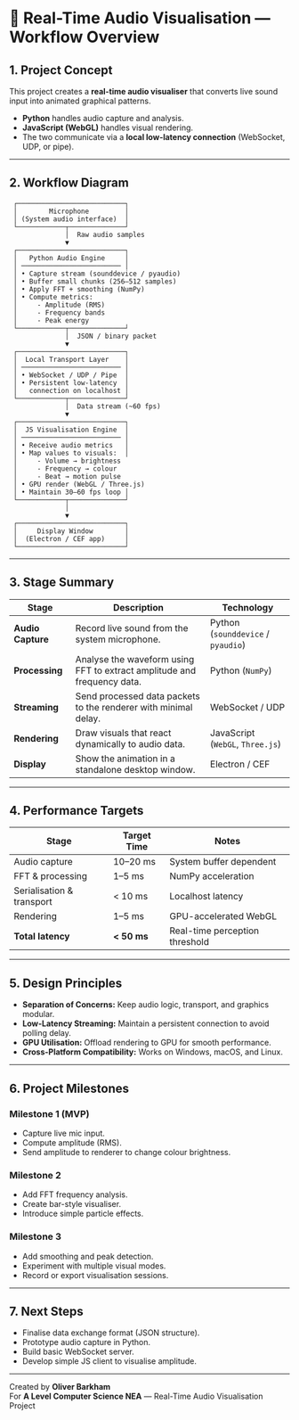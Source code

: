 

# 🎵 Real-Time Audio Visualisation — Workflow Overview

## **1. Project Concept**
This project creates a **real-time audio visualiser** that converts live sound input into animated graphical patterns.  
- **Python** handles audio capture and analysis.  
- **JavaScript (WebGL)** handles visual rendering.  
- The two communicate via a **local low-latency connection** (WebSocket, UDP, or pipe).

---

## **2. Workflow Diagram**

```text
 ┌───────────────────────────┐
 │        Microphone         │
 │ (System audio interface)  │
 └────────────┬──────────────┘
              │  Raw audio samples
              ▼
 ┌───────────────────────────┐
 │   Python Audio Engine     │
 │ ───────────────────────── │
 │ • Capture stream (sounddevice / pyaudio)
 │ • Buffer small chunks (256–512 samples)
 │ • Apply FFT + smoothing (NumPy)
 │ • Compute metrics:
 │     - Amplitude (RMS)
 │     - Frequency bands
 │     - Peak energy
 └────────────┬──────────────┘
              │  JSON / binary packet
              ▼
 ┌───────────────────────────┐
 │  Local Transport Layer    │
 │ ───────────────────────── │
 │ • WebSocket / UDP / Pipe  │
 │ • Persistent low-latency  │
 │   connection on localhost │
 └────────────┬──────────────┘
              │  Data stream (~60 fps)
              ▼
 ┌───────────────────────────┐
 │  JS Visualisation Engine  │
 │ ───────────────────────── │
 │ • Receive audio metrics   │
 │ • Map values to visuals:  │
 │     - Volume → brightness
 │     - Frequency → colour
 │     - Beat → motion pulse
 │ • GPU render (WebGL / Three.js)
 │ • Maintain 30–60 fps loop │
 └────────────┬──────────────┘
              │
              ▼
 ┌───────────────────────────┐
 │     Display Window        │
 │  (Electron / CEF app)     │
 └───────────────────────────┘
```

---

## **3. Stage Summary**

| Stage | Description | Technology |
|--------|--------------|-------------|
| **Audio Capture** | Record live sound from the system microphone. | Python (`sounddevice` / `pyaudio`) |
| **Processing** | Analyse the waveform using FFT to extract amplitude and frequency data. | Python (`NumPy`) |
| **Streaming** | Send processed data packets to the renderer with minimal delay. | WebSocket / UDP |
| **Rendering** | Draw visuals that react dynamically to audio data. | JavaScript (`WebGL`, `Three.js`) |
| **Display** | Show the animation in a standalone desktop window. | Electron / CEF |

---

## **4. Performance Targets**

| Stage | Target Time | Notes |
|--------|--------------|-------|
| Audio capture | 10–20 ms | System buffer dependent |
| FFT & processing | 1–5 ms | NumPy acceleration |
| Serialisation & transport | < 10 ms | Localhost latency |
| Rendering | 1–5 ms | GPU-accelerated WebGL |
| **Total latency** | **< 50 ms** | Real-time perception threshold |

---

## **5. Design Principles**
- **Separation of Concerns:** Keep audio logic, transport, and graphics modular.  
- **Low-Latency Streaming:** Maintain a persistent connection to avoid polling delay.  
- **GPU Utilisation:** Offload rendering to GPU for smooth performance.  
- **Cross-Platform Compatibility:** Works on Windows, macOS, and Linux.  

---

## **6. Project Milestones**

### **Milestone 1 (MVP)**
- Capture live mic input.  
- Compute amplitude (RMS).  
- Send amplitude to renderer to change colour brightness.  

### **Milestone 2**
- Add FFT frequency analysis.  
- Create bar-style visualiser.  
- Introduce simple particle effects.  

### **Milestone 3**
- Add smoothing and peak detection.  
- Experiment with multiple visual modes.  
- Record or export visualisation sessions.

---

## **7. Next Steps**
- Finalise data exchange format (JSON structure).  
- Prototype audio capture in Python.  
- Build basic WebSocket server.  
- Develop simple JS client to visualise amplitude.  

---

Created by **Oliver Barkham**  
For **A Level Computer Science NEA** — Real-Time Audio Visualisation Project